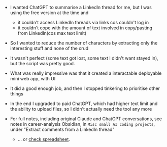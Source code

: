 - I wanted ChatGPT to summarise a LinkedIn thread for me, but I was using the free version at the time and 
  - it couldn't access LinkedIn threads via links cos couldn't log in
  - it couldn't cope with the amount of text involved in copy/pasting from LinkedIn(cos max text limit)
- So I wanted to reduce the number of characters by extracting only the interesting stuff and none of the crud
- It wasn't perfect (some text got lost, some text I didn't want stayed in), but the script was pretty good. 
- What was really impressive was that it created a interactable deployable mini web app, with UI
- It did a good enough job, and then I stopped tinkering to prioritise other things
- In the end I upgraded to paid ChatGPT, which had higher text limit and the ability to upload files, so I didn't actually need the tool any more

- For full notes, including original Claude and ChatGPT conversations, see notes in career-analysis Obsidian, in `Misc small AI coding projects`, under "Extract comments from a LinkedIn thread"
  - ... or [check spreadsheet](https://docs.google.com/spreadsheets/d/1z3FSdz6fdDWjrPZtUWoAcIPMgrDlM23a4nWr3iGUs4o/edit?gid=0#gid=0).